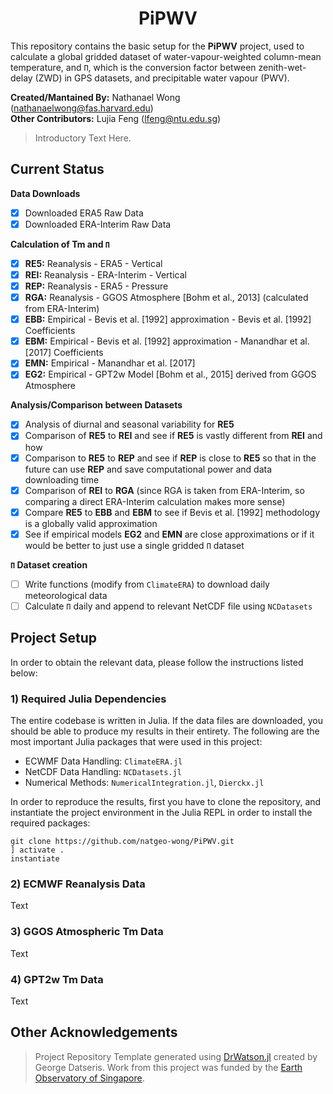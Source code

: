 # **<div align="center">PiPWV</div>**

This repository contains the basic setup for the **PiPWV** project, used to calculate a global gridded dataset of water-vapour-weighted column-mean temperature, and `Π`, which is the conversion factor between zenith-wet-delay (ZWD) in GPS datasets, and precipitable water vapour (PWV).

**Created/Mantained By:** Nathanael Wong (nathanaelwong@fas.harvard.edu)\
**Other Contributors:** Lujia Feng (lfeng@ntu.edu.sg)

> Introductory Text Here.

## Current Status

**Data Downloads**
* [x] Downloaded ERA5 Raw Data
* [x] Downloaded ERA-Interim Raw Data

**Calculation of Tm and `Π`**
* [x] **RE5:** Reanalysis - ERA5 - Vertical
* [x] **REI:** Reanalysis - ERA-Interim - Vertical
* [x] **REP:** Reanalysis - ERA5 - Pressure
* [x] **RGA:** Reanalysis - GGOS Atmosphere [Bohm et al., 2013] (calculated from ERA-Interim)
* [x] **EBB:** Empirical - Bevis et al. [1992] approximation - Bevis et al. [1992] Coefficients
* [x] **EBM:** Empirical - Bevis et al. [1992] approximation - Manandhar et al. [2017] Coefficients
* [x] **EMN:** Empirical - Manandhar et al. [2017]
* [x] **EG2:** Empirical - GPT2w Model [Bohm et al., 2015] derived from GGOS Atmosphere

**Analysis/Comparison between Datasets**

* [x] Analysis of diurnal and seasonal variability for **RE5**
* [x] Comparison of **RE5** to **REI** and see if **RE5** is vastly different from **REI** and how
* [x] Comparison to **RE5** to **REP** and see if **REP** is close to **RE5** so that in the future can use **REP** and save computational power and data downloading time
* [x] Comparison of **REI** to **RGA** (since RGA is taken from ERA-Interim, so comparing a direct ERA-Interim calculation makes more sense)
* [x] Compare **RE5** to **EBB** and **EBM** to see if Bevis et al. [1992] methodology is a globally valid approximation
* [x] See if empirical models **EG2** and **EMN** are close approximations or if it would be better to just use a single gridded `Π` dataset

**`Π` Dataset creation**
* [ ] Write functions (modify from `ClimateERA`) to download daily meteorological data
* [ ] Calculate `Π` daily and append to relevant NetCDF file using `NCDatasets`

## Project Setup

In order to obtain the relevant data, please follow the instructions listed below:

### 1) Required Julia Dependencies

The entire codebase is written in Julia.  If the data files are downloaded, you should be able to produce my results in their entirety.  The following are the most important Julia packages that were used in this project:
* ECWMF Data Handling: `ClimateERA.jl`
* NetCDF Data Handling: `NCDatasets.jl`
* Numerical Methods: `NumericalIntegration.jl`, `Dierckx.jl`

In order to reproduce the results, first you have to clone the repository, and instantiate the project environment in the Julia REPL in order to install the required packages:
```
git clone https://github.com/natgeo-wong/PiPWV.git
] activate .
instantiate
```

### 2) ECMWF Reanalysis Data

Text

### 3) GGOS Atmospheric Tm Data

Text

### 4) GPT2w Tm Data

Text

## **Other Acknowledgements**
> Project Repository Template generated using [DrWatson.jl](https://github.com/JuliaDynamics/DrWatson.jl) created by George Datseris.
> Work from this project was funded by the [Earth Observatory of Singapore](https://earthobservatory.sg/).
